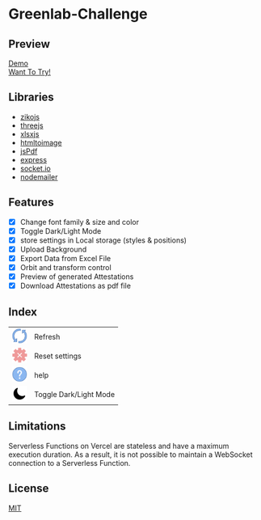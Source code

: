 # Greenlab-Challenge
## Preview 
[Demo ](https://drive.google.com/file/d/11SMlCCuraowYi7QtERldPtLFl3TP0B9Y/view?usp=sharing) 
<br>
[Want To Try!](https://greenlab-challenge.vercel.app/) 
## Libraries
- [zikojs](https://github.com/zakarialaoui10/ziko.js) 
- [threejs](https://threejs.org/) 
- [xlsxjs](https://www.npmjs.com/package/xlsx) 
- [htmltoimage](https://github.com/zakarialaoui10/ziko.js) 
- [jsPdf](https://github.com/zakarialaoui10/ziko.js) 
- [express](https://github.com/zakarialaoui10/ziko.js) 
- [socket.io](https://github.com/zakarialaoui10/ziko.js) 
- [nodemailer](https://github.com/zakarialaoui10/ziko.js) 



## Features 
 - [x] Change font family & size and color
 - [X] Toggle Dark/Light Mode
 - [x] store settings in Local storage (styles & positions)
 - [x] Upload Background 
 - [x] Export Data from Excel File 
 - [x] Orbit and transform control 
 - [x] Preview of generated Attestations
 - [x] Download Attestations as pdf file 

## Index
<table>
 <tr>
  <td><img src="public/assets/refresh.png" width="30px"></td>
  <td>Refresh</td>
 </tr>
 <tr>
  <td><img src="public/assets/clear.png" width="30px"></td>
  <td>Reset settings</td>
 </tr>
 <tr>
  <td><img src="public/assets/help.png" width="30px"></td>
  <td>help</td>
 </tr>
 <tr>
  <td><img src="public/assets/dark.png" width="30px"></td>
  <td>Toggle Dark/Light Mode</td>
 </tr>
</table>

## Limitations
Serverless Functions on Vercel are stateless and have a maximum execution duration.
As a result, it is not possible to maintain a WebSocket connection to a Serverless Function.

## License
[MIT](https://choosealicense.com/licenses/mit/)

